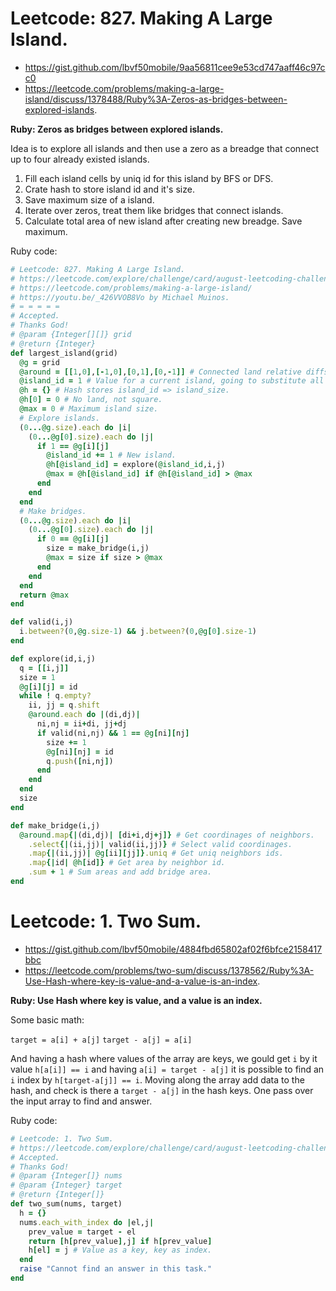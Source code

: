 # Leetcode: 827. Making A Large Island.


- https://gist.github.com/lbvf50mobile/9aa56811cee9e53cd747aaff46c97cc0
- https://leetcode.com/problems/making-a-large-island/discuss/1378488/Ruby%3A-Zeros-as-bridges-between-explored-islands.
 
**Ruby: Zeros as bridges between explored islands.**

Idea is to explore all islands and then use a zero as a breadge that connect up to four already existed islands.

1. Fill each island cells by uniq id for this island by BFS or DFS.
2. Crate hash to store island id and it's size.
3. Save maximum size of a island.
4. Iterate over zeros, treat them like bridges that connect islands.
5. Calculate total area of new island after creating new breadge. Save maximum.


Ruby code:
```Ruby
# Leetcode: 827. Making A Large Island.
# https://leetcode.com/explore/challenge/card/august-leetcoding-challenge-2021/613/week-1-august-1st-august-7th/3835/
# https://leetcode.com/problems/making-a-large-island/
# https://youtu.be/_426VVOB8Vo by Michael Muinos.
# = = = = =
# Accepted.
# Thanks God!
# @param {Integer[][]} grid
# @return {Integer}
def largest_island(grid)
  @g = grid
  @around = [[1,0],[-1,0],[0,1],[0,-1]] # Connected land relative diffs for a cell.
  @island_id = 1 # Value for a current island, going to substitute all ones by it.
  @h = {} # Hash stores island_id => island_size.
  @h[0] = 0 # No land, not square.
  @max = 0 # Maximum island size.
  # Explore islands.
  (0...@g.size).each do |i|
    (0...@g[0].size).each do |j|
      if 1 == @g[i][j]
        @island_id += 1 # New island.
        @h[@island_id] = explore(@island_id,i,j)
        @max = @h[@island_id] if @h[@island_id] > @max
      end
    end
  end
  # Make bridges.
  (0...@g.size).each do |i|
    (0...@g[0].size).each do |j|
      if 0 == @g[i][j]
        size = make_bridge(i,j)
        @max = size if size > @max
      end
    end
  end
  return @max
end

def valid(i,j)
  i.between?(0,@g.size-1) && j.between?(0,@g[0].size-1)
end

def explore(id,i,j)
  q = [[i,j]]
  size = 1
  @g[i][j] = id
  while ! q.empty?
    ii, jj = q.shift
    @around.each do |(di,dj)|
      ni,nj = ii+di, jj+dj
      if valid(ni,nj) && 1 == @g[ni][nj]
        size += 1
        @g[ni][nj] = id
        q.push([ni,nj])
      end
    end
  end
  size
end

def make_bridge(i,j)
  @around.map{|(di,dj)| [di+i,dj+j]} # Get coordinages of neighbors.
    .select{|(ii,jj)| valid(ii,jj)} # Select valid coordinages.
    .map{|(ii,jj)| @g[ii][jj]}.uniq # Get uniq neighbors ids.
    .map{|id| @h[id]} # Get area by neighbor id.
    .sum + 1 # Sum areas and add bridge area.
end


```

# Leetcode: 1. Two Sum.

- https://gist.github.com/lbvf50mobile/4884fbd65802af02f6bfce2158417bbc
- https://leetcode.com/problems/two-sum/discuss/1378562/Ruby%3A-Use-Hash-where-key-is-value-and-a-value-is-an-index.

**Ruby: Use Hash where key is value, and a value is an index.**

Some basic math:

`target = a[i] + a[j]`
`target - a[j] = a[i]`

And having a hash where values of the array are keys, we gould get `i` by it value `h[a[i]] == i` and having `a[i] = target - a[j]` it is possible to find an `i` index by `h[target-a[j]] == i`. Moving along the array add data to the hash, and check is there a `target - a[j]` in the hash keys. One pass over the input array to find and answer.

Ruby code: 
```Ruby
# Leetcode: 1. Two Sum.
# https://leetcode.com/explore/challenge/card/august-leetcoding-challenge-2021/613/week-1-august-1st-august-7th/3836/
# Accepted.
# Thanks God!
# @param {Integer[]} nums
# @param {Integer} target
# @return {Integer[]}
def two_sum(nums, target)
  h = {}
  nums.each_with_index do |el,j|
    prev_value = target - el
    return [h[prev_value],j] if h[prev_value]
    h[el] = j # Value as a key, key as index.
  end
  raise "Cannot find an answer in this task."
end
```
